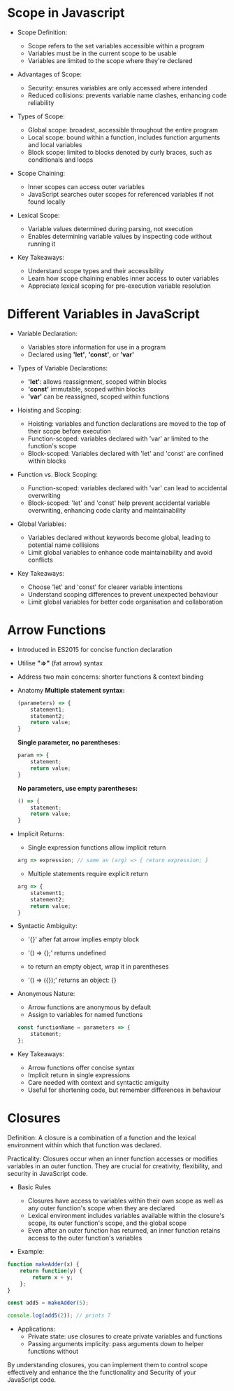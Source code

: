 # Scope in Javascript

* Scope Definition:
    - Scope refers to the set variables accessible within a program
    - Variables must be in the current scope to be usable
    - Variables are limited to the scope where they're declared

* Advantages of Scope:
    - Security: ensures variables are only accessed where intended
    - Reduced collisions: prevents variable name clashes, enhancing code reliability

* Types of Scope:
    - Global scope: broadest, accessible throughout the entire program
    - Local scope: bound within a function, includes function arguments and local variables
    - Block scope: limited to blocks denoted by curly braces, such as conditionals and loops

* Scope Chaining:
    - Inner scopes can access outer variables
    - JavaScript searches outer scopes for referenced variables if not found locally

* Lexical Scope:
    - Variable values determined during parsing, not execution
    - Enables determining variable values by inspecting code without running it

* Key Takeaways:
    - Understand scope types and their accessibility
    - Learn how scope chaining enables inner access to outer variables
    - Appreciate lexical scoping for pre-execution variable resolution



# Different Variables in JavaScript

* Variable Declaration:
    - Variables store information for use in a program
    - Declared using __'let'__, __'const'__, or __'var'__

* Types of Variable Declarations:
    - __'let'__: allows reassignment, scoped within blocks
    - __'const'__ immutable, scoped within blocks
    - __'var'__ can be reassigned, scoped within functions

* Hoisting and Scoping:
    - Hoisting: variables and function declarations are moved to the top of their scope before execution
    - Function-scoped: variables declared with 'var' ar limited to the function's scope
    - Block-scoped: Variables declared with 'let' and 'const' are confined within blocks

* Function vs. Block Scoping:
    - Function-scoped: variables declared with 'var' can lead to accidental overwriting
    - Block-scoped: 'let' and 'const' help prevent accidental variable overwriting, enhancing code clarity and maintainability

* Global Variables:
    - Variables declared without keywords become global, leading to potential name collisions
    - Limit global variables to enhance code maintainability and avoid conflicts

* Key Takeaways:
    - Choose 'let' and 'const' for clearer variable intentions
    - Understand scoping differences to prevent unexpected behaviour
    - Limit global variables for better code organisation and collaboration


# Arrow Functions

* Introduced in ES2015 for concise function declaration
* Utilise __"=>"__ (fat arrow) syntax
* Address two main concerns: shorter functions & context binding

* Anatomy
    __Multiple statement syntax:__
    ```javascript
    (parameters) => {
        statement1;
        statement2;
        return value;
    }
    ```

    __Single parameter, no parentheses:__
    ```javascript
    param => {
        statement;
        return value;
    }
    ```

    __No parameters, use empty parentheses:__
    ```javascript
    () => {
        statement;
        return value;
    }
    ```


* Implicit Returns:

    - Single expression functions allow implicit return
    ```javascript
    arg => expression; // same as (arg) => { return expression; }
    ```

    - Multiple statements require explicit return
    ```javascript
    arg => {
        statement1;
        statement2;
        return value;
    }
    ```

* Syntactic Ambiguity:

    - '{}' after fat arrow implies empty block
    - '() => {};' returns undefined

    - to return an empty object, wrap it in parentheses
    - '() => ({});' returns an object: {}


* Anonymous Nature:

    - Arrow functions are anonymous by default
    - Assign to variables for named functions

    ```javascript
    const functionName = parameters => {
        statement;
    };
    ```

* Key Takeaways:
    - Arrow functions offer concise syntax
    - Implicit return in single expressions
    - Care needed with context and syntactic amiguity
    - Useful for shortening code, but remember differences in behaviour


# Closures

Definition: A closure is a combination of a function and the lexical environment within which that function was declared.

Practicality: Closures occur when an inner function accesses or modifies variables in an outer function. They are crucial for creativity, flexibility, and security in JavaScript code.

* Basic Rules
    - Closures have access to variables within their own scope as well as any outer function's scope when they are declared
    - Lexical  environment includes variables available within the closure's scope, its outer function's scope, and the global scope
    - Even after an outer function has returned, an inner function retains access to the outer function's variables

* Example:

```javascript
function makeAdder(x) {
    return function(y) {
        return x + y;
    };
}

const add5 = makeAdder(5);

console.log(add5(2)); // prints 7
```

* Applications:
    - Private state: use closures to create private variables and functions
    - Passing arguments implicity: pass arguments down to helper functions without

By understanding closures, you can implement them to control scope effectively and enhance the the functionality and Security of your JavaScript code.
